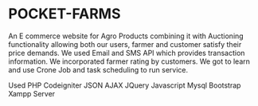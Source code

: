 # POCKET-FARMS
An E commerce website for Agro Products combining it with Auctioning functionality allowing both our users, farmer and customer satisfy their price demands.
We used Email and SMS API which provides transaction information.
We incorporated farmer rating by customers.
We got to learn and use Crone Job and task scheduling to run service.

Used
PHP Codeigniter
JSON
AJAX
JQuery
Javascript
Mysql
Bootstrap
Xampp Server

